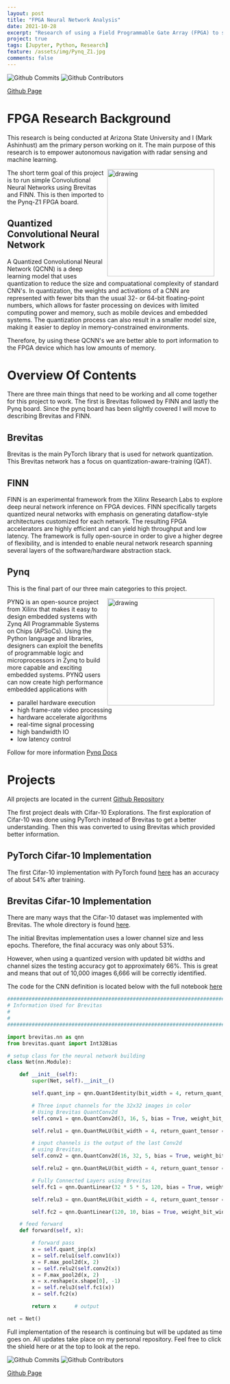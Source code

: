```yaml
---
layout: post
title: "FPGA Neural Network Analysis"
date: 2021-10-28
excerpt: "Research of using a Field Programmable Gate Array (FPGA) to study algorithms using hardware resilience. The main purpose of this is to further empower autonomous navigation with radar sensing and machine learning."
project: true
tags: [Jupyter, Python, Research]
feature: /assets/img/Pynq_Z1.jpg
comments: false
---
```


![Github Commits](https://img.shields.io/github/last-commit/Markay12/pynq-finn-FPGA?color=orange&label=Last%20Commit&style=plastic)
![Github Contributors](https://img.shields.io/github/contributors/Markay12/pynq-finn-fpga?label=Contributors)

[Github Page](github.com/Markay12/pynq-finn-FPGA)

# FPGA Research Background

This research is being conducted at Arizona State University and I (Mark Ashinhust) am the primary person working on it. The main purpose of this research is to empower autonomous navigation with radar sensing and machine learning.

<img align="right" src="http://lh3.googleusercontent.com/gMS-DWfKG4hTjUpAnOpT51ReoTOgWxQGLcyW1754gOTt-JhIbmtlT6FVllAp6OTkqH-5Lcz1NsygD2FtbVYfXJeZ6w=s388" alt="drawing" style="margin-right: 20px" width="250"/>

The short term goal of this project is to run simple Convolutional Neural Networks using Brevitas and FINN. This is then imported to the Pynq-Z1 FPGA board.

## Quantized Convolutional Neural Network

A Quantized Convolutional Neural Network (QCNN) is a deep learning model that uses quantization to reduce the size and compuatational complexity of standard CNN's. In quantization, the weights and activations of a CNN are represented with fewer bits than the usual 32- or 64-bit floating-point numbers, which allows for faster processing on devices with limited computing power and memory, such as mobile devices and embedded systems. The quantization process can also result in a smaller model size, making it easier to deploy in memory-constrained environments.

Therefore, by using these QCNN's we are better able to port information to the FPGA device which has low amounts of memory.

# Overview Of Contents

There are three main things that need to be working and all come together for this project to work. The first is Brevitas followed by FINN and lastly the Pynq board. Since the pynq board has been slightly covered I will move to describing Brevitas and FINN.

## Brevitas

Brevitas is the main PyTorch library that is used for network quantization. This Brevitas network has a focus on quantization-aware-training (QAT).

## FINN

FINN is an experimental framework from the Xilinx Research Labs to explore deep neural network inference on FPGA devices. FINN specifically targets quantized neural networks with emphasis on generating dataflow-style architectures customized for each network. The resulting FPGA accelerators are highly efficient and can yield high throughput and low latency. The framework is fully open-source in order to give a higher degree of flexibility, and is intended to enable neural network research spanning several layers of the software/hardware abstraction stack.

## Pynq

This is the final part of our three main categories to this project.

<img align="right" src="https://raw.githubusercontent.com/Xilinx/finn/github-pages/docs/img/finn-stack.png" alt="drawing" style="margin-right: 20px" width="250"/>

PYNQ is an open-source project from Xilinx that makes it easy to design embedded systems with Zynq All Programmable Systems on Chips (APSoCs). Using the Python language and libraries, designers can exploit the benefits of programmable logic and microprocessors in Zynq to build more capable and exciting embedded systems. PYNQ users can now create high performance embedded applications with

-   parallel hardware execution
-   high frame-rate video processing
-   hardware accelerate algorithms
-   real-time signal processing
-   high bandwidth IO
-   low latency control

Follow for more information [Pynq Docs](http://www.pynq.io/)

# Projects

All projects are located in the current [Github Repository](https://github.com/Markay12/pynq-finn-FPGA)

The first project deals with Cifar-10 Explorations. The first exploration of Cifar-10 was done using PyTorch instead of Brevitas to get a better understanding. Then this was converted to using Brevitas which provided better information.

## PyTorch Cifar-10 Implementation

The first Cifar-10 implementation with PyTorch found [here](https://github.com/Markay12/pynq-finn-FPGA/blob/main/Cifar10_Exploration/PyTorch/Cifar10_PytorchImplementation.ipynb) has an accuracy of about 54% after training.

## Brevitas Cifar-10 Implementation

There are many ways that the Cifar-10 dataset was implemented with Brevitas. The whole directory is found [here](https://github.com/Markay12/pynq-finn-FPGA/tree/main/Cifar10_Exploration/Brevitas).

The initial Brevitas implementation uses a lower channel size and less epochs. Therefore, the final accuracy was only about 53%.

However, when using a quantized version with updated bit widths and channel sizes the testing accuracy got to approximately 66%. This is great and means that out of 10,000 images 6,666 will be correctly identified.

The code for the CNN definition is located below with the full notebook [here](https://github.com/Markay12/pynq-finn-FPGA/blob/main/Cifar10_Exploration/Brevitas/Cifar10_Brevitas_QuantizedTwentyEpochFullTraining.ipynb)

```Python
####################################################################################################################
# Information Used for Brevitas
#
#
####################################################################################################################

import brevitas.nn as qnn
from brevitas.quant import Int32Bias

# setup class for the neural network building
class Net(nn.Module):

    def __init__(self):
        super(Net, self).__init__()

        self.quant_inp = qnn.QuantIdentity(bit_width = 4, return_quant_tensor = True)

        # Three input channels for the 32x32 images in color
        # Using Brevitas QuantConv2d
        self.conv1 = qnn.QuantConv2d(3, 16, 5, bias = True, weight_bit_width = 4, bias_quant = Int32Bias)   # in_channels = 3, out_channels = 6, kernel_size = 5

        self.relu1 = qnn.QuantReLU(bit_width = 4, return_quant_tensor = True)

        # input channels is the output of the last Conv2d
        # using Brevitas,
        self.conv2 = qnn.QuantConv2d(16, 32, 5, bias = True, weight_bit_width = 4, bias_quant = Int32Bias)  # in_channels = 6, out_channels = 16, kernel_size = 5

        self.relu2 = qnn.QuantReLU(bit_width = 4, return_quant_tensor = True)

        # Fully Connected Layers using Brevitas
        self.fc1 = qnn.QuantLinear(32 * 5 * 5, 120, bias = True, weight_bit_width = 4, bias_quant = Int32Bias)

        self.relu3 = qnn.QuantReLU(bit_width = 4, return_quant_tensor = True)

        self.fc2 = qnn.QuantLinear(120, 10, bias = True, weight_bit_width = 4, bias_quant = Int32Bias)

    # feed forward
    def forward(self, x):

        # forward pass
        x = self.quant_inp(x)
        x = self.relu1(self.conv1(x))
        x = F.max_pool2d(x, 2)
        x = self.relu2(self.conv2(x))
        x = F.max_pool2d(x, 2)
        x = x.reshape(x.shape[0], -1)
        x = self.relu3(self.fc1(x))
        x = self.fc2(x)

        return x      # output

net = Net()
```

Full implementation of the research is continuing but will be updated as time goes on. All updates take place on my personal repository. Feel free to click the shield here or at the top to look at the repo.

![Github Commits](https://img.shields.io/github/last-commit/Markay12/pynq-finn-FPGA?color=orange&label=Last%20Commit&style=plastic)
![Github Contributors](https://img.shields.io/github/contributors/Markay12/pynq-finn-fpga?label=Contributors)

[Github Page](github.com/Markay12/pynq-finn-FPGA)
